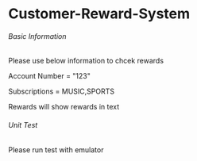 # Customer-Reward-System

###### Basic Information

Please use below information to chcek rewards

Account Number = "123"

Subscriptions = MUSIC,SPORTS

Rewards will show rewards in text

###### Unit Test

Please run test with emulator
